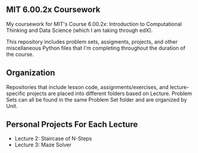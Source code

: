## MIT 6.00.2x Coursework
My coursework for MIT's Course 6.00.2x: Introduction to Computational Thinking and Data Science (which I am taking through edX).

This repository includes problem sets, assigments, projects, and other miscellaneous Python files that I'm completing throughout the duration of the course.

## Organization
Repositories that include lesson code, assignments/exercises, and lecture-specific projects are placed into different folders based on Lecture. Problem Sets can all be found in the same Problem Set folder and are organized by Unit.

## Personal Projects For Each Lecture
* Lecture 2: Staircase of N-Steps
* Lecture 3: Maze Solver
